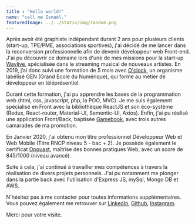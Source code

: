 ```yaml
---
title : "Hello world!"
name: "call me Ismaël."
featuredImage: ../../static/img/random.png
---
```



Après avoir été graphiste indépendant durant 2 ans pour plusieurs clients (start-up, TPE/PME, associations sportives), j'ai décidé de me lancer dans la reconversion professionnelle afin de devenir développeur web Front-end. J'ai pu découvrir ce domaine lors d'une de mes missions pour la start-up <a href="http://www.wavlive.com" target="_blank" class="profile-link">Wavlive</a>, spécialisée dans le streaming musical de nouveaux artistes. En 2019, j’ai donc suivi une formation de 5 mois avec <a href="http://www.oclock.io" target="_blank" class="profile-link">O'clock</a>, un organisme labélisé GEN (Grand Ecole du Numérique), qui forme au métier de développeur en téléprésentiel.

Durant cette formation, j'ai pu apprendre les bases de la programmation web (html, css, javascript, php, la POO, MVC). Je me suis également spécialisé en Front avec la bibliothèque ReactJS et son éco-système (Redux, React-router, Material-UI, Sementic-UI, Axios). Enfin, j'ai pu réalisé une application Front/Back, baptisée <a href="https://www.youtube.com/watch?v=SasLH4kdAwI&t=612s" target="_blank" class="profile-link">Gamebook</a>, avec trois autres camarades de ma promotion.

En Janvier 2020, j'ai obtenu mon titre professionnel Développeur Web et Web Mobile (Titre RNCP niveau 5 - bac + 2). Je possède également le certificat <a href="https://directory.opquast.com/fr/certificat/FVU1SG/" target="_blank" class="profile-link">Opquast</a>, maîtrise des bonnes pratiques Web, avec un score de 845/1000 (niveau avancé).

Suite à cela, j'ai continué à travailler mes compétences à travers la réalisation de divers projets personnels. J'ai pu notamment me plonger dans la partie back avec l'utilisation d'Express JS, mySql, Mongo DB et AWS.

N'hésitez pas à me contacter pour toutes informations supplémentaires. Vous pouvez également me retrouver sur <a href="https://www.linkedin.com/in/ismael-mmadi-dev" target="_blank" class="profile-link">LinkedIn</a>,
<a href="https://www.github.com/ismael2m" target="_blank" class="profile-link">Github</a>, <a href="http://www.instagram.com/jesuistongraphiste" target="_blank" class="profile-link">Instagram</a>.

Merci pour votre visite.

